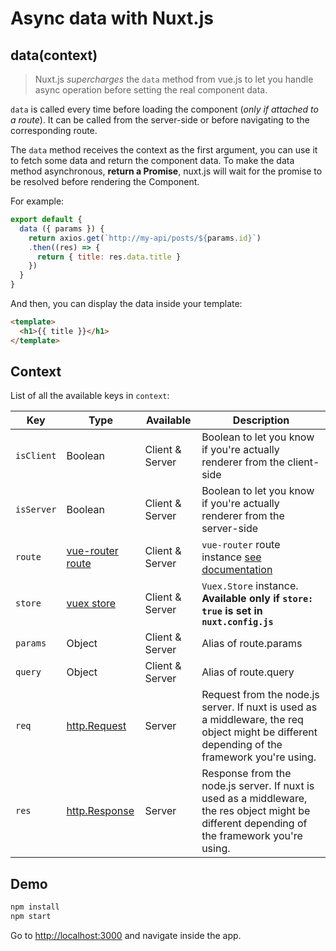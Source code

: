 # Async data with Nuxt.js

## data(context)

> Nuxt.js *supercharges* the `data` method from vue.js to let you handle async operation before setting the real component data.

`data` is called every time before loading the component (*only if attached to a route*). It can be called from the server-side or before navigating to the corresponding route.

The `data` method receives the context as the first argument, you can use it to fetch some data and return the component data. To make the data method asynchronous, **return a Promise**, nuxt.js will wait for the promise to be resolved before rendering the Component.

For example:
```js
export default {
  data ({ params }) {
    return axios.get(`http://my-api/posts/${params.id}`)
    .then((res) => {
      return { title: res.data.title }
    })
  }
}
```

And then, you can display the data inside your template:

```html
<template>
  <h1>{{ title }}</h1>
</template>
```

## Context

List of all the available keys in `context`:

| Key | Type | Available | Description |
|-----|------|--------------|-------------|
| `isClient` | Boolean | Client & Server | Boolean to let you know if you're actually renderer from the client-side |
| `isServer` | Boolean | Client & Server | Boolean to let you know if you're actually renderer from the server-side |
| `route` | [vue-router route](https://router.vuejs.org/en/api/route-object.html) | Client & Server | `vue-router` route instance [see documentation](https://router.vuejs.org/en/api/route-object.html) |
| `store` | [vuex store](http://vuex.vuejs.org/en/api.html#vuexstore-instance-properties) | Client & Server | `Vuex.Store` instance. **Available only if `store: true` is set in `nuxt.config.js`** |
| `params` | Object | Client & Server | Alias of route.params |
| `query` | Object | Client & Server | Alias of route.query |
| `req` | [http.Request](https://nodejs.org/api/http.html#http_class_http_incomingmessage) | Server | Request from the node.js server. If nuxt is used as a middleware, the req object might be different depending of the framework you're using. |
| `res` | [http.Response](https://nodejs.org/api/http.html#http_class_http_serverresponse) | Server | Response from the node.js server. If nuxt is used as a middleware, the res object might be different depending of the framework you're using. |

## Demo

```bash
npm install
npm start
```

Go to [http://localhost:3000](http://localhost:3000) and navigate inside the app.
